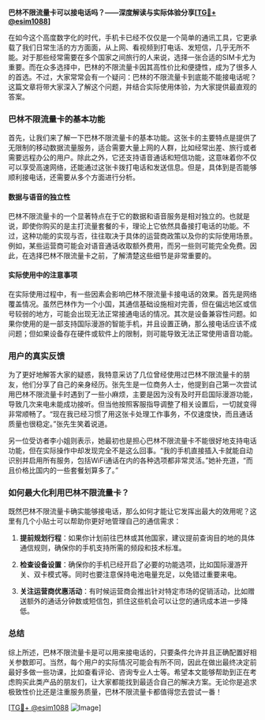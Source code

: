 **巴林不限流量卡可以接电话吗？——深度解读与实际体验分享[[TG💪+ @esim1088](https://t.me/s/esim1088)]**

在如今这个高度数字化的时代，手机卡已经不仅仅是一个简单的通讯工具，它更承载了我们日常生活的方方面面，从上网、看视频到打电话、发短信，几乎无所不能。对于那些经常需要在多个国家之间旅行的人来说，选择一张合适的SIM卡尤为重要。而在众多选择中，巴林的不限流量卡因其高性价比和便捷性，成为了很多人的首选。不过，大家常常会有一个疑问：巴林的不限流量卡到底能不能接电话呢？这篇文章将带大家深入了解这个问题，并结合实际使用体验，为大家提供最直观的答案。

### 巴林不限流量卡的基本功能

首先，让我们来了解一下巴林不限流量卡的基本功能。这张卡的主要特点是提供了无限制的移动数据流量服务，适合需要大量上网的人群，比如经常出差、旅行或者需要远程办公的用户。除此之外，它还支持语音通话和短信功能，这意味着你不仅可以享受高速网络，还能通过这张卡拨打电话和发送信息。但是，具体到是否能够顺利接电话，还需要从多个方面进行分析。

#### 数据与语音的独立性

巴林不限流量卡的一个显著特点在于它的数据和语音服务是相对独立的。也就是说，即使你购买的是主打流量套餐的卡，理论上它依然具备接打电话的功能。不过，这种功能的实现与否，往往取决于具体的运营商政策以及你的实际使用场景。例如，某些运营商可能会对语音通话收取额外费用，而另一些则可能完全免费。因此，在选择巴林不限流量卡之前，了解清楚这些细节是非常重要的。

#### 实际使用中的注意事项

在实际使用过程中，有一些因素会影响巴林不限流量卡接电话的效果。首先是网络覆盖情况。虽然巴林作为一个小国，其通信基础设施相对完善，但在偏远地区或信号较弱的地方，可能会出现无法正常接通电话的情况。其次是设备兼容性问题。如果你使用的是一部支持国际漫游的智能手机，并且设置正确，那么接电话应该不成问题；但如果设备存在硬件或软件上的限制，则可能导致无法正常使用语音功能。

### 用户的真实反馈

为了更好地解答大家的疑惑，我特意采访了几位曾经使用过巴林不限流量卡的朋友，他们分享了自己的亲身经历。张先生是一位商务人士，他提到自己第一次尝试用巴林不限流量卡时遇到了一些小麻烦，主要是因为没有及时开启国际漫游功能，导致几次来电未能成功接听。但当他按照客服指导调整了相关设置后，一切就变得非常顺畅了。“现在我已经习惯了用这张卡处理工作事务，不仅速度快，而且通话质量也很稳定。”张先生笑着说道。

另一位受访者李小姐则表示，她最初也是担心巴林不限流量卡不能很好地支持电话功能，但在实际操作中却发现完全不是这么回事。“我的手机直接插入卡就能自动识别并启用所有服务，包括WiFi通话在内的各种选项都非常灵活。”她补充道，“而且价格比国内的一些套餐划算多了。”

### 如何最大化利用巴林不限流量卡？

既然巴林不限流量卡确实能够接电话，那么如何才能让它发挥出最大的效用呢？这里有几个小贴士可以帮助你更好地管理自己的通信需求：

1. **提前规划行程**：如果你计划前往巴林或其他国家，建议提前查询目的地的具体通信规则，确保你的手机支持所需的频段和技术标准。
   
2. **检查设备设置**：确保你的手机已经开启了必要的功能选项，比如国际漫游开关、双卡模式等。同时也要注意保持电池电量充足，以免错过重要来电。

3. **关注运营商优惠活动**：有时候运营商会推出针对特定市场的促销活动，比如赠送额外的通话分钟数或短信包，抓住这些机会可以让您的通讯成本进一步降低。

### 总结

综上所述，巴林不限流量卡是可以用来接电话的，只要条件允许并且正确配置好相关参数即可。当然，每个用户的实际情况可能会有所不同，因此在做出最终决定前最好多做一些功课，比如查看评论、咨询专业人士等。希望本文能够帮助到正在考虑购买此类产品的朋友们，让大家都能找到最适合自己的解决方案。无论你是追求极致性价比还是注重服务质量，巴林不限流量卡都值得您去尝试一番！

[[TG💪+ @esim1088](https://t.me/s/esim1088) ![Image](https://i.postimg.cc/4NQfJmqS/Snipaste-2025-05-13-00-14-12.png)]